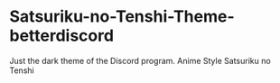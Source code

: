 # Satsuriku-no-Tenshi-Theme-betterdiscord
Just the dark theme of the Discord program. Anime Style Satsuriku no Tenshi
